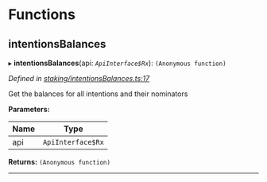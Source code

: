 

# Functions

<a id="intentionsbalances"></a>

##  intentionsBalances

▸ **intentionsBalances**(api: *`ApiInterface$Rx`*): `(Anonymous function)`

*Defined in [staking/intentionsBalances.ts:17](https://github.com/polkadot-js/api/blob/4b5ce14/packages/api-derive/src/staking/intentionsBalances.ts#L17)*

Get the balances for all intentions and their nominators

**Parameters:**

| Name | Type |
| ------ | ------ |
| api | `ApiInterface$Rx` |

**Returns:** `(Anonymous function)`

___

